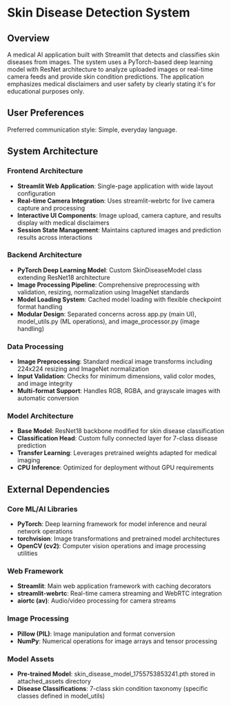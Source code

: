 # Skin Disease Detection System

## Overview

A medical AI application built with Streamlit that detects and classifies skin diseases from images. The system uses a PyTorch-based deep learning model with ResNet architecture to analyze uploaded images or real-time camera feeds and provide skin condition predictions. The application emphasizes medical disclaimers and user safety by clearly stating it's for educational purposes only.

## User Preferences

Preferred communication style: Simple, everyday language.

## System Architecture

### Frontend Architecture
- **Streamlit Web Application**: Single-page application with wide layout configuration
- **Real-time Camera Integration**: Uses streamlit-webrtc for live camera capture and processing
- **Interactive UI Components**: Image upload, camera capture, and results display with medical disclaimers
- **Session State Management**: Maintains captured images and prediction results across interactions

### Backend Architecture
- **PyTorch Deep Learning Model**: Custom SkinDiseaseModel class extending ResNet18 architecture
- **Image Processing Pipeline**: Comprehensive preprocessing with validation, resizing, normalization using ImageNet standards
- **Model Loading System**: Cached model loading with flexible checkpoint format handling
- **Modular Design**: Separated concerns across app.py (main UI), model_utils.py (ML operations), and image_processor.py (image handling)

### Data Processing
- **Image Preprocessing**: Standard medical image transforms including 224x224 resizing and ImageNet normalization
- **Input Validation**: Checks for minimum dimensions, valid color modes, and image integrity
- **Multi-format Support**: Handles RGB, RGBA, and grayscale images with automatic conversion

### Model Architecture
- **Base Model**: ResNet18 backbone modified for skin disease classification
- **Classification Head**: Custom fully connected layer for 7-class disease prediction
- **Transfer Learning**: Leverages pretrained weights adapted for medical imaging
- **CPU Inference**: Optimized for deployment without GPU requirements

## External Dependencies

### Core ML/AI Libraries
- **PyTorch**: Deep learning framework for model inference and neural network operations
- **torchvision**: Image transformations and pretrained model architectures
- **OpenCV (cv2)**: Computer vision operations and image processing utilities

### Web Framework
- **Streamlit**: Main web application framework with caching decorators
- **streamlit-webrtc**: Real-time camera streaming and WebRTC integration
- **aiortc (av)**: Audio/video processing for camera streams

### Image Processing
- **Pillow (PIL)**: Image manipulation and format conversion
- **NumPy**: Numerical operations for image arrays and tensor processing

### Model Assets
- **Pre-trained Model**: skin_disease_model_1755753853241.pth stored in attached_assets directory
- **Disease Classifications**: 7-class skin condition taxonomy (specific classes defined in model_utils)